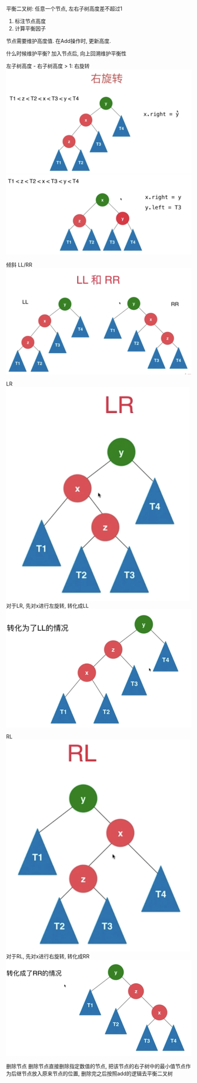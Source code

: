 

平衡二叉树: 任意一个节点, 左右子树高度差不超过1

1. 标注节点高度
2. 计算平衡因子


节点需要维护高度值. 在Add操作时, 更新高度.



什么时候维护平衡?
加入节点后, 向上回溯维护平衡性

左子树高度 - 右子树高度 > 1: 右旋转
![](https://raw.githubusercontent.com/y4h2/y4h2.github.io/imagebed/img/blog/20210418163332.png)
![](https://raw.githubusercontent.com/y4h2/y4h2.github.io/imagebed/img/blog/20210418163526.png)



倾斜
LL/RR
![](https://raw.githubusercontent.com/y4h2/y4h2.github.io/imagebed/img/blog/20210418195306.png)

LR
![](https://raw.githubusercontent.com/y4h2/y4h2.github.io/imagebed/img/blog/20210418200149.png)
对于LR, 先对x进行左旋转, 转化成LL
![](https://raw.githubusercontent.com/y4h2/y4h2.github.io/imagebed/img/blog/20210418200331.png)


RL
![](https://raw.githubusercontent.com/y4h2/y4h2.github.io/imagebed/img/blog/20210418200400.png)
对于RL, 先对x进行右旋转, 转化成RR
![](https://raw.githubusercontent.com/y4h2/y4h2.github.io/imagebed/img/blog/20210418200444.png)
 



删除节点
删除节点直接删除指定数值的节点, 把该节点的右子树中的最小值节点作为后继节点放入原来节点的位置, 删除完之后按照add的逻辑去平衡二叉树